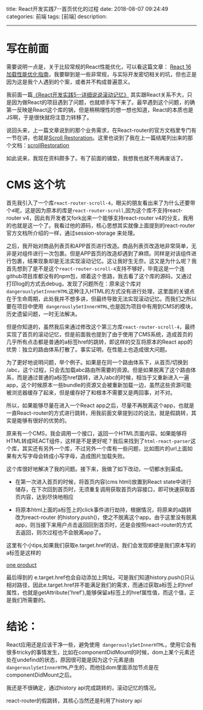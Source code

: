
title:  React开发实践7--首页优化的过程
date: 2018-08-07  09:24:49 
categories: 前端
tags: [前端] 
description: 


---


# 写在前面

需要说明一点是，关于比较常规的React性能优化，可以看这篇文章：
[React 16 加载性能优化指南](https://mp.weixin.qq.com/s?__biz=MzIzNjcwNzA2Mw==&mid=2247485902&idx=1&sn=952e0db3bc0f36b7cd4db71b17914daa&chksm=e8d28456dfa50d407e52c935cb7518cf76f1179a8bcbbac760f1685f88fd8d809ca84f5d9c3f&mpshare=1&scene=1&srcid=0720NL5okWr9xzIeEpbQmWyZ#rd)，我要聊到是一些非常规，与实际开发密切相关的坑，但也正是因为这是我个人遇到的个案，或者并不构成普遍意义。

我前面一篇[《React开发实践5--详细说说滚动记忆》](https://www.jianshu.com/p/db42bb62f69a)  其实跟React关系不大，只是因为做React的项目遇到了问题，也就顺手写下来了。最早遇到这个问题，的确第一反映是React这个库的锅，但是稍稍理性的想一想也知道，React的本质也是JS啊，于是很快就将注意力转移了。

说回头来，上一篇文章说到的那个业务需求，在React-router的官方文档里专门有一节在讲，也就是[Scroll Restoration](https://reacttraining.com/web/guides/scroll-restoration)。这里也说到了我在上一篇结尾列出来的那个文档：[scrollRestoration](https://majido.github.io/scroll-restoration-proposal/history-based-api.html#usage)

如此说来，我现在资料颇多了。有了前面的铺垫，我想我也就不用再废话了。

# CMS 这个坑

首先我引入了一个库`react-router-scroll-4`，眼尖的朋友看出来了为什么还要带个`4`呢，这是因为原本的库是`react-router-scroll`,因为这个库不支持react-router v4，因此有开发者又fork出来一个能够支持react-router v4的分支，我用的也就是这一个了。我看过他的源码，核心思想其实就像上面提到的react-router官方文档所介绍的一样，通过session-storage 来处理。

之后，我开始对商品列表页和APP首页进行改造。商品列表页改造地非常简单，无非是对组件进行一次包裹。但是APP首页的改造却遇到了麻烦。同样是对该组件进行包裹，结果现象却是无法实现滚动记忆。这让我好生无奈。这又是为什么呢？我首先想到了是不是这个`react-router-scroll-4`支持不够好，毕竟这是一个连github项目库都没有的npm包，顺着这个思路，我去看了这个库的源码，又通过打印log的方式去debug，发现了问题所在：原来这个库对` dangerouslySetInnerHTML`这种注入HTML的方式没有进行处理，这里面的关键点在于生命周期，此处我并不想多讲，但最终导致无法实现滚动记忆。而我们之所以要在项目中使用` dangerouslySetInnerHTML`,也是因为项目中有用到CMS的模块，历史遗留问题，一时无法解决。

但是你知道的，虽然我后来通过修改这个第三方库`react-router-scroll-4`，最终实现了首页的滚动记忆，但是前面我也提到了由于使用了CMS系统，造成首页的几乎所有点击都是普通的a标签href的跳转，即这样的交互将原本的React app的优势：独立的路由体系打散了。事实证明，在性能上也造成很大问题。

为了更好地说明问题，举个例子。如果是在同一个路由体系下，从首页/切换到 /abc，这个过程，只会去加载abc路由所需要的资源。但是如果脱离了这个路由体系，而是通过普通的a标签href跳转，进入/abc的时候，相当于又重新进入一遍app，这个时候原本一些bundle的资源又会被重新加载一边，虽然这些资源可能被浏览器缓存了起来，但是缓存好了和根本不需要又是两回事，对不对。

所以，如果能够尽量在进入一个React app之后，尽量不再脱离这个app，也就是一直React-router的方式进行跳转，用我前面文章提到过的说法，就是假跳转，其实是能够有很好的优势的。

原来有一个CMS，我会调用一个接口，返回一个HTML页面内容。如果能够将HTML转成REACT组件，这样是不是更好呢？我后来找到了`html-react-parser`这个库，其实还有另外一个库，不过另外一个库有一些问题，比如图片的url上面如果有大写字母会转成小写字母，造成图片加载失败。

这个库很好地解决了我的问题。接下来，我做了如下改动，一切都水到渠成。

- 在第一次进入首页的时候，将首页内容(cms html)放置到React state中进行储存，在下次回到首页时，无须重复调用获取首页内容接口，即可快速获取首页内容，达到尽快地相应

- 将原本html上面的a标签上的click事件进行劫持，根据情况，将原来的a跳转改为react-router 的history.push()，使之不脱离这个app。由于这里没有脱离app，则当接下来用户点击返回回到首页时，还是会按照react-router的方式去返回，则次过程也不会脱离app了。

这里有个小tips,如果我们获取e.target.href的话，我们会发现即便是我们原本写的a标签是这样的

<a href="/product/1">one product</a>

最后得到的 e.target.href也会自动添加上网址。可是我们知道history.push()只认相对路径，因此e.target.href并不能满足我们的需求，而通过获取a标签上的href属性，也就是getAttribute('href'),能够保留a标签上的href属性值，而这个值，正是我们所需要的。



# 结论：

React应用还是应该干净一些，避免使用` dangerouslySetInnerHTML`，使用它会有很多tricky的事情发生，比如在componentDidMount的时候，dom上某个元素还处在undefind的状态，原因很可能是因为这个元素是由` dangerouslySetInnerHTML`产生的，而他往dom里面添加节点是在componentDidMount之后。

我还是不很确定，通过history api完成跳转的，滚动记忆的情况。

react-router的假跳转，其核心当然还是利用了history api





